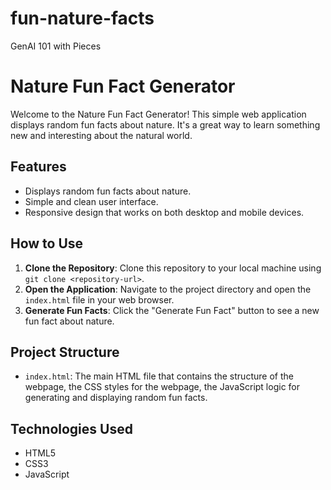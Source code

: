 # fun-nature-facts
GenAI 101 with Pieces
# Nature Fun Fact Generator

Welcome to the Nature Fun Fact Generator! This simple web application displays random fun facts about nature. It's a great way to learn something new and interesting about the natural world.

## Features

- Displays random fun facts about nature.
- Simple and clean user interface.
- Responsive design that works on both desktop and mobile devices.

## How to Use

1. **Clone the Repository**: Clone this repository to your local machine using `git clone <repository-url>`.
2. **Open the Application**: Navigate to the project directory and open the `index.html` file in your web browser.
3. **Generate Fun Facts**: Click the "Generate Fun Fact" button to see a new fun fact about nature.

## Project Structure

- `index.html`: The main HTML file that contains the structure of the webpage, the CSS styles for the webpage, the JavaScript logic for generating and displaying random fun facts.

## Technologies Used

- HTML5
- CSS3
- JavaScript




